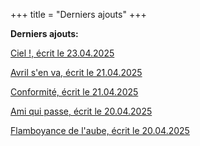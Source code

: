 +++
title = "Derniers ajouts"
+++

**Derniers ajouts:**

[Ciel !, écrit le 23.04.2025](./seasons/26_vingt_sixieme_saison/ciel/)

[Avril s'en va, écrit le 21.04.2025](./seasons/26_vingt_sixieme_saison/avril_s_en_va/)

[Conformité, écrit le 21.04.2025](./seasons/26_vingt_sixieme_saison/conformite/)

[Ami qui passe, écrit le 20.04.2025](./seasons/26_vingt_sixieme_saison/ami_qui_passe/)

[Flamboyance de l'aube, écrit le 20.04.2025](./seasons/26_vingt_sixieme_saison/flamboyance_de_l_aube/)

